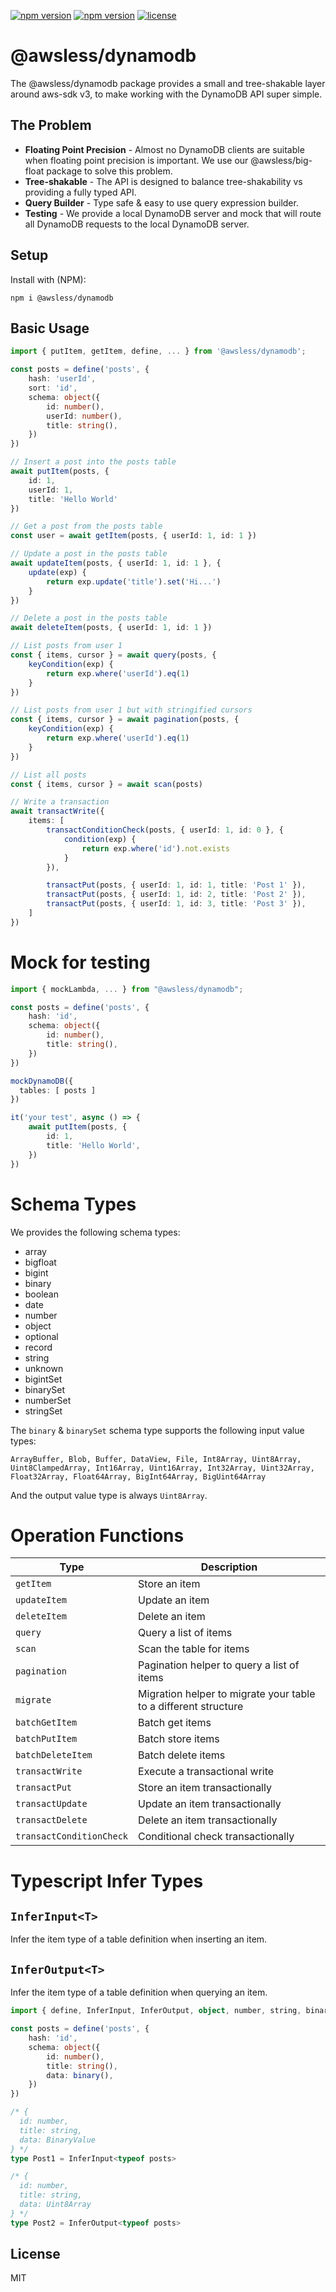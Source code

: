 [![npm version](https://img.shields.io/npm/dw/@awsless/dynamodb)](https://www.npmjs.org/package/@awsless/dynamodb)
[![npm version](https://img.shields.io/npm/v/@awsless/dynamodb.svg?style=flat-square)](https://www.npmjs.org/package/@awsless/dynamodb)
[![license](https://img.shields.io/badge/license-MIT-brightgreen)](LICENSE)

# @awsless/dynamodb

The @awsless/dynamodb package provides a small and tree-shakable layer around aws-sdk v3, to make working with the DynamoDB API super simple.

## The Problem

- __Floating Point Precision__ - Almost no DynamoDB clients are suitable when floating point precision is important. We use our @awsless/big-float package to solve this problem.
- __Tree-shakable__ - The API is designed to balance tree-shakability vs providing a fully typed API.
- __Query Builder__ - Type safe & easy to use query expression builder.
- __Testing__ - We provide a local DynamoDB server and mock that will route all DynamoDB requests to the local DynamoDB server.

## Setup

Install with (NPM):

```
npm i @awsless/dynamodb
```

## Basic Usage

```ts
import { putItem, getItem, define, ... } from '@awsless/dynamodb';

const posts = define('posts', {
	hash: 'userId',
	sort: 'id',
	schema: object({
		id: number(),
		userId: number(),
		title: string(),
	})
})

// Insert a post into the posts table
await putItem(posts, {
	id: 1,
	userId: 1,
	title: 'Hello World'
})

// Get a post from the posts table
const user = await getItem(posts, { userId: 1, id: 1 })

// Update a post in the posts table
await updateItem(posts, { userId: 1, id: 1 }, {
	update(exp) {
		return exp.update('title').set('Hi...')
	}
})

// Delete a post in the posts table
await deleteItem(posts, { userId: 1, id: 1 })

// List posts from user 1
const { items, cursor } = await query(posts, {
	keyCondition(exp) {
		return exp.where('userId').eq(1)
	}
})

// List posts from user 1 but with stringified cursors
const { items, cursor } = await pagination(posts, {
	keyCondition(exp) {
		return exp.where('userId').eq(1)
	}
})

// List all posts
const { items, cursor } = await scan(posts)

// Write a transaction
await transactWrite({
	items: [
		transactConditionCheck(posts, { userId: 1, id: 0 }, {
			condition(exp) {
        		return exp.where('id').not.exists
        	}
		}),

		transactPut(posts, { userId: 1, id: 1, title: 'Post 1' }),
		transactPut(posts, { userId: 1, id: 2, title: 'Post 2' }),
		transactPut(posts, { userId: 1, id: 3, title: 'Post 3' }),
	]
})
```

# Mock for testing

```ts
import { mockLambda, ... } from "@awsless/dynamodb";

const posts = define('posts', {
	hash: 'id',
	schema: object({
		id: number(),
		title: string(),
	})
})

mockDynamoDB({
  tables: [ posts ]
})

it('your test', async () => {
	await putItem(posts, {
		id: 1,
		title: 'Hello World',
	})
})

```

# Schema Types

We provides the following schema types:

- array
- bigfloat
- bigint
- binary
- boolean
- date
- number
- object
- optional
- record
- string
- unknown
- bigintSet
- binarySet
- numberSet
- stringSet

The `binary` & `binarySet` schema type supports the following input value types:

`ArrayBuffer, Blob, Buffer, DataView, File, Int8Array, Uint8Array, Uint8ClampedArray, Int16Array, Uint16Array, Int32Array, Uint32Array, Float32Array, Float64Array, BigInt64Array, BigUint64Array`

And the output value type is always `Uint8Array`.

# Operation Functions

| Type						| Description					|
|---------------------------|-------------------------------|
| `getItem`					| Store an item |
| `updateItem`				| Update an item |
| `deleteItem`				| Delete an item |
| `query`					| Query a list of items |
| `scan`     				| Scan the table for items |
| `pagination`				| Pagination helper to query a list of items |
| `migrate`					| Migration helper to migrate your table to a different structure |
| `batchGetItem`			| Batch get items |
| `batchPutItem`			| Batch store items |
| `batchDeleteItem`			| Batch delete items |
| `transactWrite`			| Execute a transactional write |
| `transactPut`				| Store an item transactionally |
| `transactUpdate`			| Update an item transactionally |
| `transactDelete`			| Delete an item transactionally |
| `transactConditionCheck`	| Conditional check transactionally |

# Typescript Infer Types

## `InferInput<T>`

Infer the item type of a table definition when inserting an item.

## `InferOutput<T>`

Infer the item type of a table definition when querying an item.

```ts
import { define, InferInput, InferOutput, object, number, string, binary } from "@awsless/dynamodb";

const posts = define('posts', {
	hash: 'id',
	schema: object({
		id: number(),
		title: string(),
		data: binary(),
	})
})

/* {
  id: number,
  title: string,
  data: BinaryValue
} */
type Post1 = InferInput<typeof posts>

/* {
  id: number,
  title: string,
  data: Uint8Array
} */
type Post2 = InferOutput<typeof posts>


```

## License

MIT
